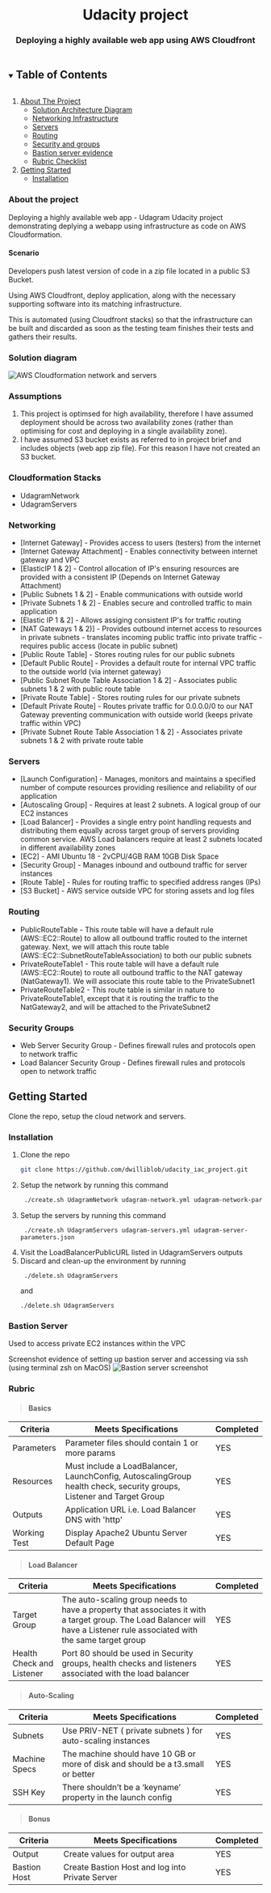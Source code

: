   <h1 align="center">Udacity project</h1>

  <h3 align="center">
    Deploying a highly available web app using AWS Cloudfront</h3>

<!-- TABLE OF CONTENTS -->
<details open="open">
  <summary><h2 style="display: inline-block">Table of Contents</h2></summary>
  <ol>
    <li>
      <a href="#About the project">About The Project</a>
      <ul>
        <li><a href="#solution_diagram">Solution Architecture Diagram</a></li>
        <li><a href="#networking">Networking Infrastructure</a></li>
        <li><a href="#servers">Servers</a></li>
        <li><a href="#routing">Routing</a></li>
        <li><a href="#security groups">Security and groups</a></li>
        <li><a href="#bastion server">Bastion server evidence</a></li>
        <li><a href="#rubric">Rubric Checklist</a></li>
      </ul>
    </li>
    <li>
      <a href="#getting-started">Getting Started</a>
      <ul>
        <li><a href="#installation">Installation</a></li>
      </ul>
    </li>
  </ol>
</details>



<!-- ABOUT THE PROJECT -->
### About the project

Deploying a highly available web app - Udagram
Udacity project demonstrating deplying a webapp using infrastructure as code on AWS Cloudformation.

#### Scenario
Developers push latest version of code in a zip file located in a public S3 Bucket.

Using AWS Cloudfront, deploy application, along with the necessary supporting software into its matching infrastructure.

This is automated (using Cloudfront stacks) so that the infrastructure can be built and discarded as soon as the testing team finishes their tests and gathers their results.


### Solution diagram
![AWS Cloudformation network and servers](DeployHighlyAvailableWebApp.png?raw=true "Solution Diagram")

### Assumptions
1. This project is optimsed for high availability, therefore I have assumed deployment should be across two availability zones (rather than optimising for cost and deploying in a single availability zone).
2. I have assumed S3 bucket exists as referred to in project brief and includes objects (web app zip file). For this reason I have not created an S3 bucket.

### Cloudformation Stacks
* UdagramNetwork
* UdagramServers

### Networking
* [Internet Gateway] - Provides access to users (testers) from the internet
* [Internet Gateway Attachment] - Enables connectivity between internet gateway and VPC
* [ElasticIP 1 & 2] - Control allocation of IP's ensuring resources are provided with a consistent IP (Depends on Internet Gateway Attachment)
* [Public Subnets 1 & 2] - Enable communications with outside world 
* [Private Subnets 1 & 2] - Enables secure and controlled traffic to main application 
* [Elastic IP 1 & 2] - Allows assiging consistent IP's for traffic routing
* [NAT Gateways 1 & 2)] - Provides outbound internet access to resources in private subnets - translates incoming public traffic into private traffic - requires public access (locate in public subnet)
* [Public Route Table] - Stores routing rules for our public subnets
* [Default Public Route] - Provides a default route for internal VPC traffic to the outside world (via internet gateway)
* [Public Subnet Route Table Association 1 & 2] - Associates public subnets 1 & 2 with public route table
* [Private Route Table] - Stores routing rules for our private subnets
* [Default Private Route] - Routes private traffic for 0.0.0.0/0 to our NAT Gateway preventing communication with outside world (keeps private traffic within VPC)
* [Private Subnet Route Table Association 1 & 2] - Associates private subnets 1 & 2 with private route table

### Servers

* [Launch Configuration] - Manages, monitors and maintains a specified number of compute resources providing resilience and reliability of our application
* [Autoscaling Group] - Requires at least 2 subnets. A logical group of our EC2 instances
* [Load Balancer] - Provides a single entry point handling requests and distributing them equally across target group of servers providing common service. AWS Load balancers require at least 2 subnets located in different availability zones
* [EC2] - AMI Ubuntu 18 - 2vCPU/4GB RAM 10GB Disk Space
* [Security Group] - Manages inbound and outbound traffic for server instances
* [Route Table] - Rules for routing traffic to specified address ranges (IPs)
* [S3 Bucket] - AWS service outside VPC for storing assets and log files

### Routing

* PublicRouteTable - This route table will have a default rule (AWS::EC2::Route) to allow all outbound traffic routed to the internet gateway. Next, we will attach this route table (AWS::EC2::SubnetRouteTableAssociation) to both our public subnets
* PrivateRouteTable1 - This route table will have a default rule (AWS::EC2::Route) to route all outbound traffic to the NAT gateway (NatGateway1). We will associate this route table to the PrivateSubnet1
* PrivateRouteTable2 - This route table is similar in nature to PrivateRouteTable1, except that it is routing the traffic to the NatGateway2, and will be attached to the PrivateSubnet2

### Security Groups
* Web Server Security Group - Defines firewall rules and protocols open to network traffic
* Load Balancer Security Group - Defines firewall rules and protocols open to network traffic


<!-- GETTING STARTED -->
## Getting Started

Clone the repo, setup the cloud network and servers.


### Installation

1. Clone the repo
   ```sh
   git clone https://github.com/dwilliblob/udacity_iac_project.git
   ```
2. Setup the network by running this command
   ```sh
    ./create.sh UdagramNetwork udagram-network.yml udagram-network-parameters.json
   ```
3. Setup the servers by running this command
   ```
    ./create.sh UdagramServers udagram-servers.yml udagram-server-parameters.json
   ```
4. Visit the LoadBalancerPublicURL listed in UdagramServers outputs
5. Discard and clean-up the environment by running
   ```
    ./delete.sh UdagramServers
   ``` 
   and
      ```
    ./delete.sh UdagramServers
   ```
### Bastion Server

Used to access private EC2 instances within the VPC

Screenshot evidence of setting up bastion server and accessing via ssh (using terminal zsh on MacOS)
![Bastion server screenshot](Website_Browser_screenshot.png?raw=true "Bastion Server Terminal Screenshot")

### Rubric

>#### Basics
|Criteria|Meets Specifications|Completed|
|---|---|---|
|Parameters|Parameter files should contain 1 or more params|YES|
|Resources|Must include a LoadBalancer, LaunchConfig, AutoscalingGroup health check, security groups, Listener and Target Group|YES|
|Outputs|Application URL i.e. Load Balancer DNS with 'http'|YES|
|Working Test| Display Apache2 Ubuntu Server Default Page |YES|
>#### Load Balancer
|Criteria|Meets Specifications|Completed|
|---|---|---|
|Target Group|The auto-scaling group needs to have a property that associates it with a target group. The Load Balancer will have a Listener rule associated with the same target group|YES|
|Health Check and Listener|Port 80 should be used in Security groups, health checks and listeners associated with the load balancer|YES|
>#### Auto-Scaling
|Criteria|Meets Specifications|Completed|
|---|---|---|
|Subnets|Use PRIV-NET ( private subnets ) for auto-scaling instances|YES|
|Machine Specs| The machine should have 10 GB or more of disk and should be a t3.small or better|YES|
|SSH Key|There shouldn’t be a ‘keyname’ property in the launch config|YES|
>#### Bonus
|Criteria|Meets Specifications|Completed|
|---|---|---|
|Output| Create values for output area|YES|
|Bastion Host|Create Bastion Host and log into Private Server|YES|